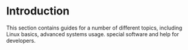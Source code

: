 # Introduction

This section contains guides for a number of different topics, including Linux basics, advanced systems usage. special software and help for developers.
